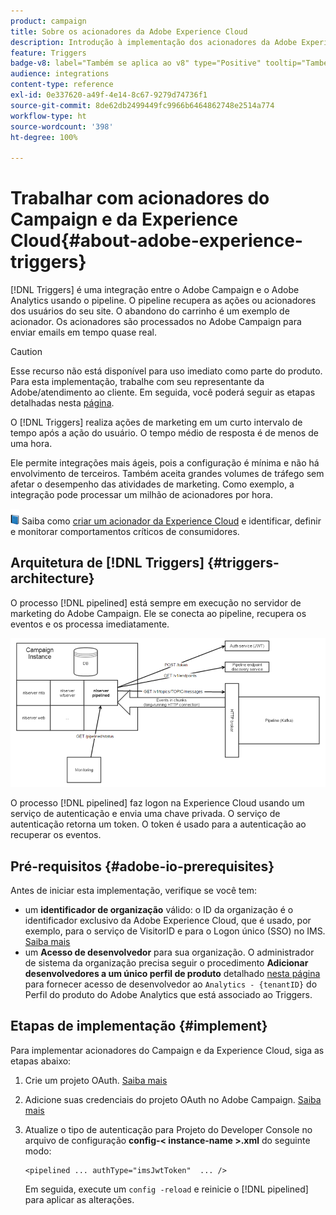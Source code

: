 ```yaml
---
product: campaign
title: Sobre os acionadores da Adobe Experience Cloud
description: Introdução à implementação dos acionadores da Adobe Experience Cloud
feature: Triggers
badge-v8: label="Também se aplica ao v8" type="Positive" tooltip="Também se aplica ao Campaign v8"
audience: integrations
content-type: reference
exl-id: 0e337620-a49f-4e14-8c67-9279d74736f1
source-git-commit: 8de62db2499449fc9966b6464862748e2514a774
workflow-type: ht
source-wordcount: '398'
ht-degree: 100%

---
```


# Trabalhar com acionadores do Campaign e da Experience Cloud{#about-adobe-experience-triggers}

[!DNL Triggers] é uma integração entre o Adobe Campaign e o Adobe Analytics usando o pipeline. O pipeline recupera as ações ou acionadores dos usuários do seu site. O abandono do carrinho é um exemplo de acionador. Os acionadores são processados no Adobe Campaign para enviar emails em tempo quase real.

>[!CAUTION]
>
>Esse recurso não está disponível para uso imediato como parte do produto. Para esta implementação, trabalhe com seu representante da Adobe/atendimento ao cliente. Em seguida, você poderá seguir as etapas detalhadas nesta [página](../../integrations/using/configuring-pipeline.md#prerequisites).

O [!DNL Triggers] realiza ações de marketing em um curto intervalo de tempo após a ação do usuário. O tempo médio de resposta é de menos de uma hora.

Ele permite integrações mais ágeis, pois a configuração é mínima e não há envolvimento de terceiros.
Também aceita grandes volumes de tráfego sem afetar o desempenho das atividades de marketing. Como exemplo, a integração pode processar um milhão de acionadores por hora.

![](assets/do-not-localize/book.png) Saiba como [criar um acionador da Experience Cloud](https://experienceleague.adobe.com/docs/experience-cloud/triggers/create.html?lang=pt-BR) e identificar, definir e monitorar comportamentos críticos de consumidores.

## Arquitetura de [!DNL Triggers] {#triggers-architecture}

O processo [!DNL pipelined] está sempre em execução no servidor de marketing do Adobe Campaign. Ele se conecta ao pipeline, recupera os eventos e os processa imediatamente.

![](assets/triggers_2.png)

O processo [!DNL pipelined] faz logon na Experience Cloud usando um serviço de autenticação e envia uma chave privada. O serviço de autenticação retorna um token. O token é usado para a autenticação ao recuperar os eventos.

## Pré-requisitos {#adobe-io-prerequisites}

Antes de iniciar esta implementação, verifique se você tem:

* um **identificador de organização** válido: o ID da organização é o identificador exclusivo da Adobe Experience Cloud, que é usado, por exemplo, para o serviço de VisitorID e para o Logon único (SSO) no IMS. [Saiba mais](https://experienceleague.adobe.com/docs/core-services/interface/administration/organizations.html?lang=pt-BR)
* um **Acesso de desenvolvedor** para sua organização. O administrador de sistema da organização precisa seguir o procedimento **Adicionar desenvolvedores a um único perfil de produto** detalhado [nesta página](https://helpx.adobe.com/br/enterprise/using/manage-developers.html) para fornecer acesso de desenvolvedor ao `Analytics - {tenantID}` do Perfil do produto do Adobe Analytics que está associado ao Triggers.

## Etapas de implementação {#implement}

Para implementar acionadores do Campaign e da Experience Cloud, siga as etapas abaixo:

1. Crie um projeto OAuth. [Saiba mais](oauth-technical-account.md#oauth-service)

1. Adicione suas credenciais do projeto OAuth no Adobe Campaign. [Saiba mais](oauth-technical-account.md#add-credentials)

1. Atualize o tipo de autenticação para Projeto do Developer Console no arquivo de configuração **config-&lt; instance-name >.xml** do seguinte modo:

   ```
   <pipelined ... authType="imsJwtToken"  ... />
   ```

   Em seguida, execute um `config -reload` e reinicie o [!DNL pipelined] para aplicar as alterações.


